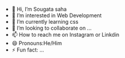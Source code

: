 - 👋 Hi, I’m Sougata saha
- 👀 I’m interested in Web Development 
- 🌱 I’m currently learning css 
- 💞️ I’m looking to collaborate on ...
- 📫 How to reach me on Instagram or Linkdin
- 😄 Pronouns:He/Him
- ⚡ Fun fact: ...

<!---
LifeEnthusiast03/LifeEnthusiast03 is a ✨ special ✨ repository because its `README.md` (this file) appears on your GitHub profile.
You can click the Preview link to take a look at your changes.
--->
